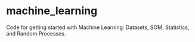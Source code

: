 # machine_learning
Code for getting started with Machine Learning: Datasets, SOM, Statistics, and Random Processes.
